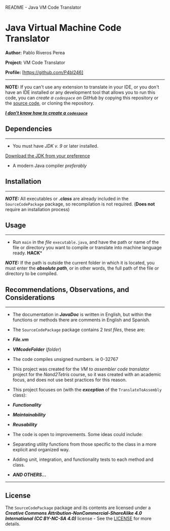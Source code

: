 README - Java VM Code Translator
# Java Virtual Machine Code Translator
**Author:** Pablo Riveros Perea

**Project:** VM Code Translator

**Profile:** [https://github.com/P4bl246]

------------------------------------------------------

**NOTE:** If you can't use any extension to translate in your IDE, or you don't have an IDE installed or any development tool that allows you to run this code, you can *create a `codespace` on GitHub* by copying this repository or the [source code](SourceCodePackage), or cloning the repository.

[***I don't know how to create a `codespace`***](https://docs.github.com/en/codespaces/developing-in-a-codespace/creating-a-codespace-for-a-repository)

## Dependencies

------------------------------------------------------
* You must have *JDK v. 9* or later installed.

[Download the JDK from your preference](https://www.oracle.com/java/technologies/downloads/)

* A modern Java compiler *preferably*

## Installation

------------------------------------------------------
***NOTE:*** All executables or ***.class*** are already included in the `SourceCodePackage` package, so recompilation is not required. (**Does not** require an installation process)

## Usage

-----------------------------------------------------
* Run `main` in the *file* `executable.java`, and have the path or name of the file or directory you want to compile or translate into machine language ready. **HACK***

***NOTE:*** If the path is outside the current folder in which it is located, you must enter the ***absolute path***, or in other words, the full path of the file or directory to be compiled.

## Recommendations, Observations, and Considerations

------------------------------------------------
* The documentation in ***JavaDoc*** is written in English, but within the functions or methods there are comments in English and Spanish.

* The `SourceCodePackage` package contains 2 *test files*, these are:
* ***File.vm***
* ***VMcodeFolder*** (*folder*)

* The code compiles unsigned numbers. ie 0-32767

* This project was created for the *VM to assembler code translator* project for the *Nand2Tetris* course, so it was created with an academic focus, and does not use best practices for this reason.

* This project focuses on (with the ***exception*** of the `TranslateToAssembly` class):

* ***Functionality***
* ***Maintainability***
* ***Reusability***

* The code is open to improvements. Some ideas could include:

* Separating utility functions from those specific to the class in a more explicit and organized way.

* Adding unit, integration, and functionality tests to each method and class.

* ***AND OTHERS...***

-------------------------------------------------
## License

The `SourceCodePackage` package and its contents are licensed under a ***Creative Commons Attribution-NonCommercial-ShareAlike 4.0 International (CC BY-NC-SA 4.0)*** license - See the [LICENSE](LICENCIA-LICENSE/LICENSE) for more details.
